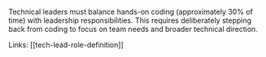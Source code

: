 Technical leaders must balance hands-on coding (approximately 30% of time) with leadership responsibilities. This requires deliberately stepping back from coding to focus on team needs and broader technical direction.

Links: [[tech-lead-role-definition]]